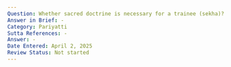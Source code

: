 ```yaml
---
Question: Whether sacred doctrine is necessary for a trainee (sekha)?
Answer in Brief: -
Category: Pariyatti
Sutta References: -
Answer: -
Date Entered: April 2, 2025
Review Status: Not started
---
```


